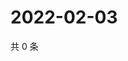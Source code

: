 # 2022-02-03

共 0 条

<!-- BEGIN WEIBO -->
<!-- 最后更新时间 Thu Feb 03 2022 06:00:51 GMT+0800 (China Standard Time) -->

<!-- END WEIBO -->
